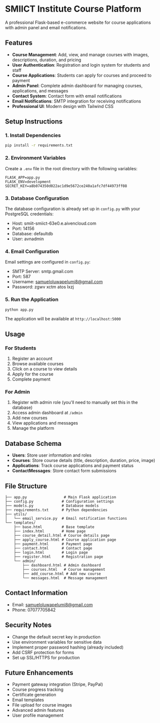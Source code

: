 # SMIICT Institute Course Platform

A professional Flask-based e-commerce website for course applications with admin panel and email notifications.

## Features

- **Course Management**: Add, view, and manage courses with images, descriptions, duration, and pricing
- **User Authentication**: Registration and login system for students and staff
- **Course Applications**: Students can apply for courses and proceed to payment
- **Admin Panel**: Complete admin dashboard for managing courses, applications, and messages
- **Contact System**: Contact form with email notifications
- **Email Notifications**: SMTP integration for receiving notifications
- **Professional UI**: Modern design with Tailwind CSS

## Setup Instructions

### 1. Install Dependencies

```bash
pip install -r requirements.txt
```

### 2. Environment Variables

Create a `.env` file in the root directory with the following variables:

```env
FLASK_APP=app.py
FLASK_ENV=development
SECRET_KEY=a8b074350d022ac1d9e5672ce240a1afc7df44973ff08
```

### 3. Database Configuration

The database configuration is already set up in `config.py` with your PostgreSQL credentials:
- Host: smiit-smiict-63e0.e.aivencloud.com
- Port: 14156
- Database: defaultdb
- User: avnadmin

### 4. Email Configuration

Email settings are configured in `config.py`:
- SMTP Server: smtp.gmail.com
- Port: 587
- Username: samueloluwapelumi8@gmail.com
- Password: zgwv xctm atos lxzj

### 5. Run the Application

```bash
python app.py
```

The application will be available at `http://localhost:5000`

## Usage

### For Students
1. Register an account
2. Browse available courses
3. Click on a course to view details
4. Apply for the course
5. Complete payment

### For Admin
1. Register with admin role (you'll need to manually set this in the database)
2. Access admin dashboard at `/admin`
3. Add new courses
4. View applications and messages
5. Manage the platform

## Database Schema

- **Users**: Store user information and roles
- **Courses**: Store course details (title, description, duration, price, image)
- **Applications**: Track course applications and payment status
- **ContactMessages**: Store contact form submissions

## File Structure

```
├── app.py                 # Main Flask application
├── config.py             # Configuration settings
├── models.py             # Database models
├── requirements.txt      # Python dependencies
├── utils/
│   └── email_service.py  # Email notification functions
└── templates/
    ├── base.html         # Base template
    ├── index.html        # Home page
    ├── course_detail.html # Course details page
    ├── apply_course.html # Course application page
    ├── payment.html      # Payment page
    ├── contact.html      # Contact page
    ├── login.html        # Login page
    ├── register.html     # Registration page
    └── admin/
        ├── dashboard.html # Admin dashboard
        ├── courses.html   # Course management
        ├── add_course.html # Add new course
        └── messages.html  # Message management
```

## Contact Information

- Email: samueloluwapelumi8@gmail.com
- Phone: 07077705842

## Security Notes

- Change the default secret key in production
- Use environment variables for sensitive data
- Implement proper password hashing (already included)
- Add CSRF protection for forms
- Set up SSL/HTTPS for production

## Future Enhancements

- Payment gateway integration (Stripe, PayPal)
- Course progress tracking
- Certificate generation
- Email templates
- File upload for course images
- Advanced admin features
- User profile management
